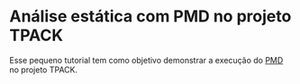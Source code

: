 # Análise estática com PMD no projeto TPACK

Esse pequeno tutorial tem como objetivo demonstrar a execução do [PMD](https://pmd.github.io) no projeto TPACK.